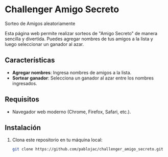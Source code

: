 # Challenger Amigo Secreto
Sorteo de Amigos aleatoriamente

Esta página web permite realizar sorteos de "Amigo Secreto" de manera sencilla y divertida. Puedes agregar nombres de tus amigos a la lista y luego seleccionar un ganador al azar.

## Características

- **Agregar nombres**: Ingresa nombres de amigos a la lista.
- **Sortear ganador**: Selecciona un ganador al azar entre los nombres ingresados.

## Requisitos

- Navegador web moderno (Chrome, Firefox, Safari, etc.).

## Instalación

1. Clona este repositorio en tu máquina local:
   ```bash
   git clone https://github.com/pablojac/challenger_amigo_secreto.git
